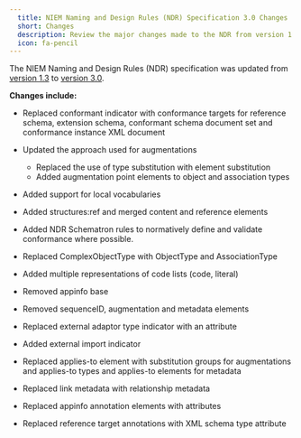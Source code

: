 ```yaml
---
  title: NIEM Naming and Design Rules (NDR) Specification 3.0 Changes
  short: Changes
  description: Review the major changes made to the NDR from version 1.3 to version 3.0.
  icon: fa-pencil
---
```


The NIEM Naming and Design Rules (NDR) specification was updated from [version 1.3]({{site.data.links.ndr1_3}}) to [version 3.0]({{site.data.links.ndr3}}).

**Changes include:**

- Replaced conformant indicator with conformance targets for reference schema, extension schema, conformant schema document set and conformance instance XML document

- Updated the approach used for augmentations
  - Replaced the use of type substitution with element substitution
  - Added augmentation point elements to object and association types

- Added support for local vocabularies

- Added structures:ref and merged content and reference elements

- Added NDR Schematron rules to normatively define and validate conformance where possible.

- Replaced ComplexObjectType with ObjectType and AssociationType

- Added multiple representations of code lists (code, literal)

- Removed appinfo base

- Removed sequenceID, augmentation and metadata elements

- Replaced external adaptor type indicator with an attribute

- Added external import indicator

- Replaced applies-to element with substitution groups for augmentations and applies-to types and applies-to elements for metadata

- Replaced link metadata with relationship metadata

- Replaced appinfo annotation elements with attributes

- Replaced reference target annotations with XML schema type attribute
